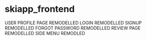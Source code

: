 # skiapp_frontend
USER PROFILE PAGE REMODELLED
LOGIN REMODELLED
SIGNUP REMODELLED
FORGOT PASSWORD REMODELLED
REVIEW PAGE REMODELLED
SIDE MENU REMODLED
